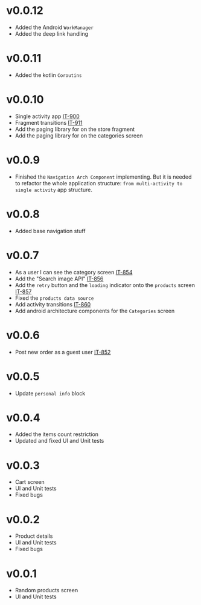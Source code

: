 # v0.0.12
* Added the Android `WorkManager`
* Added the deep link handling

# v0.0.11
* Added the kotlin `Coroutins`

# v0.0.10
* Single activity app [IT-900](https://mlsdev.atlassian.net/browse/IT-900)
* Fragment transitions [IT-911](https://mlsdev.atlassian.net/browse/IT-911)
* Add the paging library for on the store fragment
* Add the paging library for on the categories screen

# v0.0.9
* Finished the `Navigation Arch Component` implementing. But it is needed to refactor the whole
application structure: `from multi-activity to single activity` app structure.

# v0.0.8
* Added base navigation stuff

# v0.0.7
* As a user I can see the category screen [IT-854](https://mlsdev.atlassian.net/browse/IT-854)
* Add the "Search image API" [IT-856](https://mlsdev.atlassian.net/browse/IT-856)
* Add the `retry` button and the `loading` indicator onto the `products` screen [IT-857](https://mlsdev.atlassian.net/browse/IT-857)
* Fixed the `products data source`
* Add activity transitions [IT-860](https://mlsdev.atlassian.net/browse/IT-860)
* Add android architecture components for the `Categories` screen

# v0.0.6
* Post new order as a guest user [IT-852](https://mlsdev.atlassian.net/browse/IT-852)

# v0.0.5
* Update `personal info` block

# v0.0.4
* Added the items count restriction
* Updated and fixed UI and Unit tests

# v0.0.3
* Cart screen
* UI and Unit tests
* Fixed bugs

# v0.0.2
* Product details
* UI and Unit tests
* Fixed bugs

# v0.0.1
* Random products screen
* UI and Unit tests
